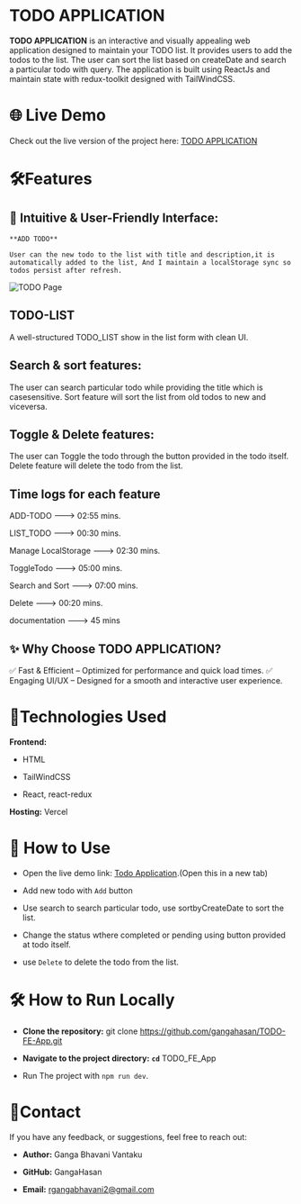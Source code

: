 # TODO APPLICATION

**TODO APPLICATION** is an interactive and visually appealing web application designed to maintain your TODO list. It provides users to add the todos to the list. The user can sort the  list based on createDate and search a particular todo with query. The application is built using ReactJs and maintain state with redux-toolkit designed with TailWindCSS.

# 🌐 Live Demo
Check out the live version of the project here: [TODO APPLICATION](https://todo-fe-app.vercel.app/)

# 🛠️Features
## 🚀 Intuitive & User-Friendly Interface:

    **ADD TODO**

    User can the new todo to the list with title and description,it is automatically added to the list, And I maintain a localStorage sync so todos persist after refresh.

  ![TODO Page](assets/TodoPage.png)

## TODO-LIST

  A well-structured TODO_LIST show in the list form with clean UI.

## Search & sort features:

  The user can search particular todo while providing the title which is casesensitive. Sort feature will sort the list from old todos to new and viceversa.

## Toggle & Delete features:

  The user can Toggle the todo through the button provided in the todo itself. Delete feature will delete the todo from the list.

 ## Time logs for each feature

 ADD-TODO ---> 02:55 mins.

 LIST_TODO ---> 00:30 mins.

 Manage LocalStorage ---> 02:30 mins.

 ToggleTodo ---> 05:00 mins.

 Search and Sort ---> 07:00 mins.

 Delete  ---> 00:20 mins.

 documentation ---> 45 mins

## ✨ Why Choose TODO APPLICATION?

✅ Fast & Efficient – Optimized for performance and quick load times.
✅ Engaging UI/UX – Designed for a smooth and interactive user experience.

# 📑Technologies Used
**Frontend:**

* HTML

* TailWindCSS

* React, react-redux

**Hosting:** Vercel

# 🚀 How to Use

* Open the live demo link: [Todo Application](https://todo-fe-app.vercel.app/).(Open this in a new tab)

* Add new todo with `Add` button

* Use search to search particular todo, use  sortbyCreateDate to sort the list.

* Change the status wthere completed or pending using button provided at todo itself.

* use `Delete` to delete the todo from the list. 

# 🛠️ How to Run Locally

* **Clone the repository:** git clone https://github.com/gangahasan/TODO-FE-App.git

* **Navigate to the project directory:** **`cd`** TODO_FE_App

* Run The project with  `npm run dev`.

# 📧Contact

If you have any  feedback, or suggestions, feel free to reach out:

* **Author:** Ganga Bhavani Vantaku

* **GitHub:** GangaHasan

* **Email:** rgangabhavani2@gmail.com
